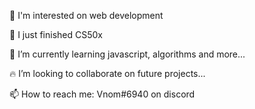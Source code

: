 🏃 I'm interested on web development

🔭 I just finished CS50x 

🌱 I’m currently learning javascript, algorithms and more...

🔥 I’m looking to collaborate on future projects...

📫 How to reach me: Vnom#6940 on discord

<!---
Vn0m/Vn0m is a ✨ special ✨ repository because its `README.md` (this file) appears on your GitHub profile.
You can click the Preview link to take a look at your changes.
--->
